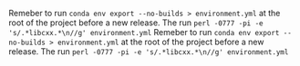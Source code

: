 Remeber to run `conda env export --no-builds > environment.yml` at the root of the project before a new release.
The run `perl -0777 -pi -e 's/.*libcxx.*\n//g' environment.yml`
Remeber to run `conda env export --no-builds > environment.yml` at the root of the project before a new release.
The run `perl -0777 -pi -e 's/.*libcxx.*\n//g' environment.yml`
